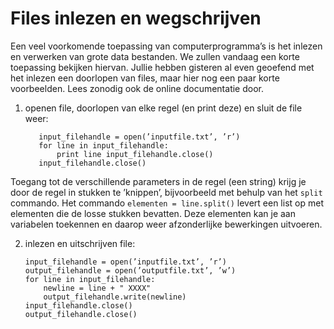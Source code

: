 # Files inlezen en wegschrijven


Een veel voorkomende toepassing van computerprogramma’s is het inlezen en verwerken 
van grote data bestanden. We zullen vandaag een korte toepassing bekijken hiervan. 
Jullie hebben gisteren al even geoefend met het inlezen een doorlopen van files, 
maar hier nog een paar korte voorbeelden. Lees zonodig ook de online documentatie door.

1) openen file, doorlopen van elke regel (en print deze) en sluit de file weer:

          input_filehandle = open(’inputfile.txt’, ’r’) 
          for line in input_filehandle:
              print line input_filehandle.close()
          input_filehandle.close()

Toegang tot de verschillende parameters in de regel (een string) krijg je door de 
regel in stukken te ’knippen’, bijvoorbeeld met behulp van het `split` commando. 
Het commando `elementen = line.split()` levert een list op met elementen die de 
losse stukken bevatten. Deze elementen kan je aan variabelen toekennen en daarop 
weer afzonderlijke bewerkingen uitvoeren.

2) inlezen en uitschrijven file:

       input_filehandle = open(’inputfile.txt’, ’r’) 
       output_filehandle = open(’outputfile.txt’, ’w’) 
       for line in input_filehandle:
           newline = line + " XXXX"
           output_filehandle.write(newline) 
       input_filehandle.close() 
       output_filehandle.close()
